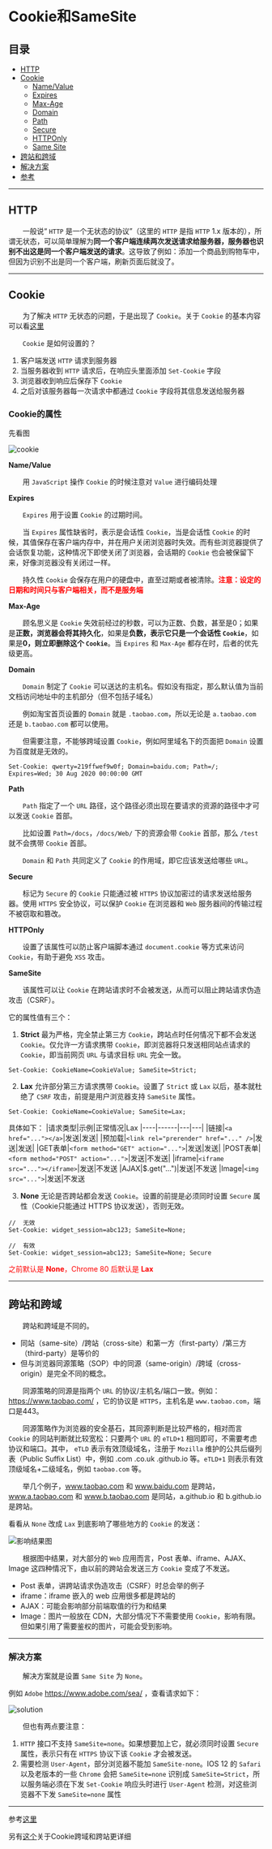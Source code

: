 # **Cookie和SameSite**

## **目录**

- [HTTP](#http)
- [Cookie](#cookie)
    - [Name/Value](#name)
    - [Expires](#expires)
    - [Max-Age](#max-age)
    - [Domain](#domain)
    - [Path](#path)
    - [Secure](#secure)
    - [HTTPOnly](#httponly)
    - [Same Site](#samesite)
- [跨站和跨域](#kuazhan)
- [解决方案](#solution)
- [参考](#copy)

---
## <span id="http">**HTTP**</span>

&emsp;&emsp;一般说“ `HTTP` 是一个无状态的协议”（这里的 `HTTP` 是指 `HTTP` 1.x 版本的），所谓无状态，可以简单理解为**同一个客户端连续两次发送请求给服务器，服务器也识别不出这是同一个客户端发送的请求**。这导致了例如：添加一个商品到购物车中，但因为识别不出是同一个客户端，刷新页面后就没了。

---
## <span id="cookie">**Cookie**</span>

&emsp;&emsp;为了解决 `HTTP` 无状态的问题，于是出现了 `Cookie`。关于 `Cookie` 的基本内容可以看[这里](./3、浏览器的本地存储.md)

&emsp;&emsp;`Cookie` 是如何设置的？
1. 客户端发送 `HTTP` 请求到服务器
2. 当服务器收到 `HTTP` 请求后，在响应头里面添加 `Set-Cookie` 字段
3. 浏览器收到响应后保存下 `Cookie`
4. 之后对该服务器每一次请求中都通过 `Cookie` 字段将其信息发送给服务器

### **Cookie的属性**

先看图

![cookie](./Cookie/Cookie属性.png)

<span id="name">**Name/Value**</span>

&emsp;&emsp;用 `JavaScript` 操作 `Cookie` 的时候注意对 `Value` 进行编码处理

<span id="expires">**Expires**</span>

&emsp;&emsp;`Expires` 用于设置 `Cookie` 的过期时间。

&emsp;&emsp;当 `Expires` 属性缺省时，表示是会话性 `Cookie`，当是会话性 `Cookie` 的时候，其值保存在客户端内存中，并在用户关闭浏览器时失效。而有些浏览器提供了会话恢复功能，这种情况下即使关闭了浏览器，会话期的 `Cookie` 也会被保留下来，好像浏览器没有关闭过一样。

&emsp;&emsp;持久性 `Cookie` 会保存在用户的硬盘中，直至过期或者被清除。<font color="red">**注意：设定的日期和时间只与客户端相关，而不是服务端**</font>

<span id="max-age">**Max-Age**</span>

&emsp;&emsp;顾名思义是 `Cookie` 失效前经过的秒数，可以为正数、负数，甚至是0；如果是**正数，浏览器会将其持久化**，如果是**负数，表示它只是一个会话性 `Cookie`**，如果是**0，则立即删除这个 `Cookie`**。当 `Expires` 和 `Max-Age` 都存在时，后者的优先级更高。

<span id="domain">**Domain**</span>

&emsp;&emsp;`Domain` 制定了 `Cookie` 可以送达的主机名。假如没有指定，那么默认值为当前文档访问地址中的主机部分（但不包括子域名）

&emsp;&emsp;例如淘宝首页设置的 `Domain` 就是 `.taobao.com`，所以无论是 `a.taobao.com` 还是 `b.taobao.com` 都可以使用。

&emsp;&emsp;但需要注意，不能够跨域设置 `Cookie`，例如阿里域名下的页面把 `Domain` 设置为百度就是无效的。
```http
Set-Cookie: qwerty=219ffwef9w0f; Domain=baidu.com; Path=/; Expires=Wed; 30 Aug 2020 00:00:00 GMT
```

<span id="path">**Path**</span>

&emsp;&emsp;`Path` 指定了一个 `URL` 路径，这个路径必须出现在要请求的资源的路径中才可以发送 `Cookie` 首部。

&emsp;&emsp;比如设置 `Path=/docs`，`/docs/Web/` 下的资源会带 `Cookie` 首部，那么 `/test` 就不会携带 `Cookie` 首部。

&emsp;&emsp;`Domain` 和 `Path` 共同定义了 `Cookie` 的作用域，即它应该发送给哪些 `URL`。

<span id="secure">**Secure**</span>

&emsp;&emsp;标记为 `Secure` 的 `Cookie` 只能通过被 `HTTPS` 协议加密过的请求发送给服务器。使用 `HTTPS` 安全协议，可以保护 `Cookie` 在浏览器和 `Web` 服务器间的传输过程不被窃取和篡改。

<span id="httponly">**HTTPOnly**</span>

&emsp;&emsp;设置了该属性可以防止客户端脚本通过 `document.cookie` 等方式来访问 `Cookie`，有助于避免 `XSS` 攻击。

<span id="samesite">**SameSite**</span>

&emsp;&emsp;该属性可以让 `Cookie` 在跨站请求时不会被发送，从而可以阻止跨站请求伪造攻击（CSRF）。

它的属性值有三个：
1. **Strict** 最为严格，完全禁止第三方 `Cookie`，跨站点时任何情况下都不会发送 `Cookie`。仅允许一方请求携带 `Cookie`，即浏览器将只发送相同站点请求的 `Cookie`，即当前网页 `URL` 与请求目标 `URL` 完全一致。
```http
Set-Cookie: CookieName=CookieValue; SameSite=Strict;
```
2. **Lax** 允许部分第三方请求携带 `Cookie`。设置了 `Strict` 或 `Lax` 以后，基本就杜绝了 `CSRF` 攻击，前提是用户浏览器支持 `SameSite` 属性。
```http
Set-Cookie: CookieName=CookieValue; SameSite=Lax;
```
具体如下：
|请求类型|示例|正常情况|Lax
|----|------|---|---|
|链接|`<a href="..."></a>`|发送|发送|
|预加载|`<link rel="prerender" href="..." />`|发送|发送|
|GET表单|`<form method="GET" action="...">`|发送|发送|
|POST表单|`<form method="POST" action="...">`|发送|不发送|
|iframe|`<iframe src="..."></iframe>`|发送|不发送
|AJAX|$.get("...")|发送|不发送
|Image|`<img src="...">`|发送|不发送

3. **None** 无论是否跨站都会发送 `Cookie`。设置的前提是必须同时设置 `Secure` 属性（Cookie只能通过 HTTPS 协议发送），否则无效。
```
//  无效
Set-Cookie: widget_session=abc123; SameSite=None;

//  有效
Set-Cookie: widget_session=abc123; SameSite=None; Secure
```

<font color="red">之前默认是 **None**，Chrome 80 后默认是 **Lax**</font>

---
## <span id="kuazhan">**跨站和跨域**</span>

&emsp;&emsp;跨站和跨域是不同的。
- 同站（same-site）/跨站（cross-site）和第一方（first-party）/第三方（third-party）是等价的
- 但与浏览器同源策略（SOP）中的同源（same-origin）/跨域（cross-origin）是完全不同的概念。

&emsp;&emsp;同源策略的同源是指两个 `URL` 的协议/主机名/端口一致。例如：https://www.taobao.com/ ，它的协议是 `HTTPS`，主机名是 `www.taobao.com`，端口是443。

&emsp;&emsp;同源策略作为浏览器的安全基石，其同源判断是比较严格的，相对而言 `Cookie` 的同站判断就比较宽松：只要两个 `URL` 的 `eTLD+1` 相同即可，不需要考虑协议和端口。其中， `eTLD` 表示有效顶级域名，注册于 `Mozilla` 维护的公共后缀列表（Public Suffix List）中，例如 .com  .co.uk  .github.io 等。`eTLD+1` 则表示有效顶级域名+二级域名，例如 `taobao.com` 等。

&emsp;&emsp;举几个例子，www.taobao.com 和 www.baidu.com 是跨站，www.a.taobao.com 和 www.b.taobao.com 是同站，a.github.io 和 b.github.io 是跨站。

看看从 `None` 改成 `Lax` 到底影响了哪些地方的 `Cookie` 的发送：

![影响结果图](./Cookie/影响.png)

&emsp;&emsp;根据图中结果，对大部分的 `Web` 应用而言，Post 表单、iframe、AJAX、Image 这四种情况下，由以前的跨站会发送三方 `Cookie` 变成了不发送。

- Post 表单，讲跨站请求伪造攻击（CSRF）时总会举的例子
- iframe：iframe 嵌入的 web 应用很多都是跨站的
- AJAX：可能会影响部分前端取值的行为和结果
- Image：图片一般放在 CDN，大部分情况下不需要使用 `Cookie`，影响有限。但如果引用了需要鉴权的图片，可能会受到影响。

---
### <span id="solution">**解决方案**</span>

&emsp;&emsp;解决方案就是设置 `Same Site` 为 `None`。

例如 `Adobe` https://www.adobe.com/sea/ ，查看请求如下：

![solution](./Cookie/solution.jpg)

&emsp;&emsp;但也有两点要注意：
1. `HTTP` 接口不支持 `SameSite=none`。如果想要加上它，就必须同时设置 `Secure` 属性，表示只有在 `HTTPS` 协议下该 `Cookie` 才会被发送。
2. 需要检测 `User-Agent`，部分浏览器不能加 `SameSite-none`。IOS 12 的 `Safari` 以及老版本的一些 `Chrome` 会把 `SameSite=none` 识别成 `SameSite=Strict`，所以服务端必须在下发 `Set-Cookie` 响应头时进行 `User-Agent` 检测，对这些浏览器不下发 `SameSite=none` 属性

---
<span id="copy">参考</span>[这里](https://github.com/mqyqingfeng/Blog/issues/157)

另有[这个](#https://alexzhong22c.github.io/2020/05/22/cross-origin-cross-site/)关于Cookie跨域和跨站更详细
